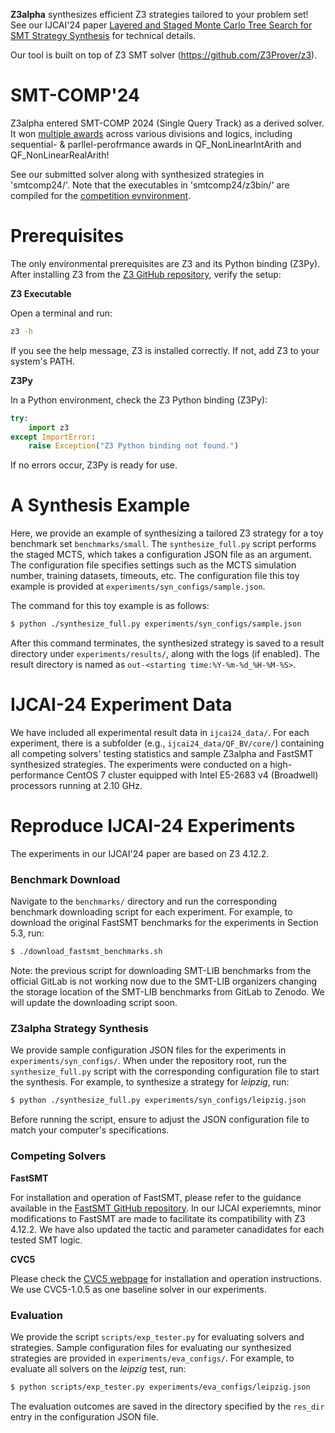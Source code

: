 **Z3alpha** synthesizes efficient Z3 strategies tailored to your problem set! See our IJCAI'24 paper [Layered and Staged Monte Carlo Tree Search for SMT Strategy Synthesis](https://arxiv.org/abs/2401.17159) for technical details. 

Our tool is built on top of Z3 SMT solver (https://github.com/Z3Prover/z3). 

# SMT-COMP'24
Z3alpha entered SMT-COMP 2024 (Single Query Track) as a derived solver. It won [multiple awards](https://smt-comp.github.io/2024/results/results-single-query/) across various divisions and logics, including sequential- & parllel-perofrmance awards in QF_NonLinearIntArith and QF_NonLinearRealArith!

See our submitted solver along with synthesized strategies in 'smtcomp24/'. Note that the executables in 'smtcomp24/z3bin/' are compiled for the [competition evnvironment](https://smt-comp.github.io/2024/specs/).


# Prerequisites

The only environmental prerequisites are Z3 and its Python binding (Z3Py). After installing Z3 from the [Z3 GitHub repository](https://github.com/Z3Prover/z3), verify the setup:

**Z3 Executable**

Open a terminal and run:
  ```bash
  z3 -h
  ```

If you see the help message, Z3 is installed correctly. If not, add Z3 to your system's PATH.

**Z3Py**

In a Python environment, check the Z3 Python binding (Z3Py):
```python
try:
    import z3
except ImportError:
    raise Exception("Z3 Python binding not found.")
```
If no errors occur, Z3Py is ready for use.

# A Synthesis Example

Here, we provide an example of synthesizing a tailored Z3 strategy for a toy benchmark set `benchmarks/small`. The `synthesize_full.py` script performs the staged MCTS, which takes a configuration JSON file as an argument. The configuration file specifies settings such as the MCTS simulation number, training datasets, timeouts, etc. The configuration file this toy example is provided at `experiments/syn_configs/sample.json`. 

The command for this toy example is as follows:

```bash
$ python ./synthesize_full.py experiments/syn_configs/sample.json
```

After this command terminates, the synthesized strategy is saved to a result directory under `experiments/results/`, along with the logs (if enabled). The result directory is named as `out-<starting time:%Y-%m-%d_%H-%M-%S>`.

# IJCAI-24 Experiment Data
We have included all experimental result data in `ijcai24_data/`. For each experiment, there is a subfolder (e.g., `ijcai24_data/QF_BV/core/`) containing all competing solvers' testing statistics and sample Z3alpha and FastSMT synthesized strategies. The experiments were conducted on a high-performance CentOS 7 cluster equipped with Intel E5-2683 v4 (Broadwell) processors running at 2.10 GHz.

# Reproduce IJCAI-24 Experiments

The experiments in our IJCAI'24 paper are based on Z3 4.12.2.

### Benchmark Download
Navigate to the `benchmarks/` directory and run the corresponding benchmark downloading script for each experiment. For example, to download the original FastSMT benchmarks for the experiments in Section 5.3, run:

```bash
$ ./download_fastsmt_benchmarks.sh
```
Note: the previous script for downloading SMT-LIB benchmarks from the official GitLab is not working now due to the SMT-LIB organizers changing the storage location of the SMT-LIB benchmarks from GitLab to Zenodo. We will update the downloading script soon.

### Z3alpha Strategy Synthesis

We provide sample configuration JSON files for the experiments in `experiments/syn_configs/`. When under the repository root, run the `synthesize_full.py` script with the corresponding configuration file to start the synthesis. For example, to synthesize a strategy for *leipzig*, run:

```bash
$ python ./synthesize_full.py experiments/syn_configs/leipzig.json
```

Before running the script, ensure to adjust the JSON configuration file to match your computer's specifications.

### Competing Solvers

**FastSMT**

For installation and operation of FastSMT, please refer to the guidance available in the [FastSMT GitHub repository](https://fastsmt.ethz.ch/). In our IJCAI experiemnts, minor modifications to FastSMT are made to facilitate its compatibility with Z3 4.12.2. We have also updated the tactic and parameter canadidates for each tested SMT logic.

**CVC5**

Please check the [CVC5 webpage](https://cvc5.github.io/) for installation and operation instructions. We use CVC5-1.0.5 as one baseline solver in our experiments. 

### Evaluation

We provide the script `scripts/exp_tester.py` for evaluating solvers and strategies. Sample configuration files for evaluating our synthesized strategies are provided in `experiments/eva_configs/`. For example, to evaluate all solvers on the *leipzig* test, run:

```bash
$ python scripts/exp_tester.py experiments/eva_configs/leipzig.json
```

The evaluation outcomes are saved in the directory specified by the `res_dir` entry in the configuration JSON file.